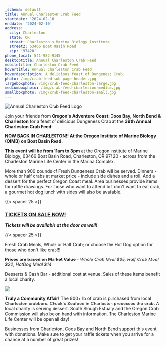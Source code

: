 ```yaml
---
_schema: default
title: Annual Charleston Crab Feed
startdate: '2024-02-10'
enddate: '2024-02-10'
address:
  city: Charleston
  state: OR
  street: Charleston's Marine Biology Institute
  street2: 63466 Boat Basin Road
  zip: '97420'
phone_local: 541-982-9345
desktoptitle: Annual Charleston Crab Feed
mobiletitle: Charleston Crab Feed
hovertitle: Annual Charleston Crab Feed
hoverdescription: A delicious feast of Dungeness Crab.
photo: /img/crab-feed-sub-page-header.jpg
largeboxphoto: /img/crab-feed-charleston-large.jpg
mediumboxphoto: /img/crab-feed-charleston-medium.jpg
smallboxphoto: /img/crab-feed-charleston-small.jpg
---
```

![Annual Charleston Crab Feed Logo](/img/crab-feed-logo.jpg)

Join your friends from **Oregon's Adventure Coast: Coos Bay, North Bend & Charleston** for a feast of delicious Dungeness Crab at the **39th Annual Charleston Crab Feed**!

**NOW BACK IN CHARLESTON!! At the Oregon Institute of Marine Biology (OIMB) on Boat Basin Road.**

**This event will be from 11am to 3pm** at the Oregon Institute of Marine Biology, 63466 Boat Basin Road, Charleston, OR 97420 - across from the Charleston Marine Life Center in the Marina Complex.

More than 900 pounds of Fresh Dungeness Crab will be served. Dinners - whole or half crabs at market price - include side dishes and a roll. Add a dessert for the perfect Oregon Coast meal. Area businesses provide items for raffle drawings. For those who want to attend but don't want to eat crab, a gourmet hot dog lunch with sides will also be available.

{{< spacer 25 >}}

### <a target="_blank" rel="noopener" href="https://www.eventbrite.com/e/39th-annual-charleston-crab-feed-tickets-738239272537?aff=oddtdtcreator">TICKETS ON SALE NOW!</a>

***Tickets will be available at the door as well!***

{{< spacer 25 >}}

Fresh Crab Meals, Whole or Half Crab; or choose the Hot Dog option for those who don't like crab!!!&nbsp;

**Prices are based on Market Value -**&nbsp;*Whole Crab Meal $35, Half Crab Meal $22, HotDog Meal $14*

Desserts & Cash Bar - additional cost at venue. Sales of these items benefit a local charity.

![](/img/crab-feed-collage.jpg)

**Truly a Community Affair!** The 900+ lb of crab is purchased from local Charleston crabbers. Chuck's Seafood in Charleston processes the crab. A local charity is serving dessert. South Slough Estuary and the Oregon Crab Commission will also be on hand with information. The Charleston Marine Life Center will be open all day!

Businesses from Charleston, Coos Bay and North Bend support this event with donations. Make sure to get your raffle tickets when you arrive for a chance at a number of great prizes!